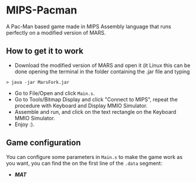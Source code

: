 # MIPS-Pacman

A Pac-Man based game made in MIPS Assembly language that runs perfectly on a modified version of MARS.

## How to get it to work

+ Download the modified version of MARS and open it (it Linux this can be done opening the terminal in the folder containing the .jar file and typing
```
> java -jar MarsFork.jar
```

+ Go to File/Open and click `Main.s`.
+ Go to Tools/Bitmap Display and click "Connect to MIPS", repeat the procedure with Keyboard and Display MMIO Simulator.
+ Assemble and run, and click on the text rectangle on the Keyboard MMIO Simulator.
+ Enjoy :).

## Game configuration

You can configure some parameters in `Main.s` to make the game work as you want, you can find the on the first line of the `.data` segment:

+ ***MAT***
